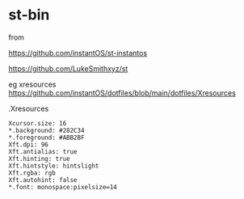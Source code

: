 # st-bin

from 

https://github.com/instantOS/st-instantos

https://github.com/LukeSmithxyz/st

eg xresources https://github.com/instantOS/dotfiles/blob/main/dotfiles/Xresources

.Xresources
```
Xcursor.size: 16
*.background: #282C34
*.foreground: #ABB2BF
Xft.dpi: 96
Xft.antialias: true
Xft.hinting: true
Xft.hintstyle: hintslight
Xft.rgba: rgb
Xft.autohint: false
*.font: monospace:pixelsize=14
```
